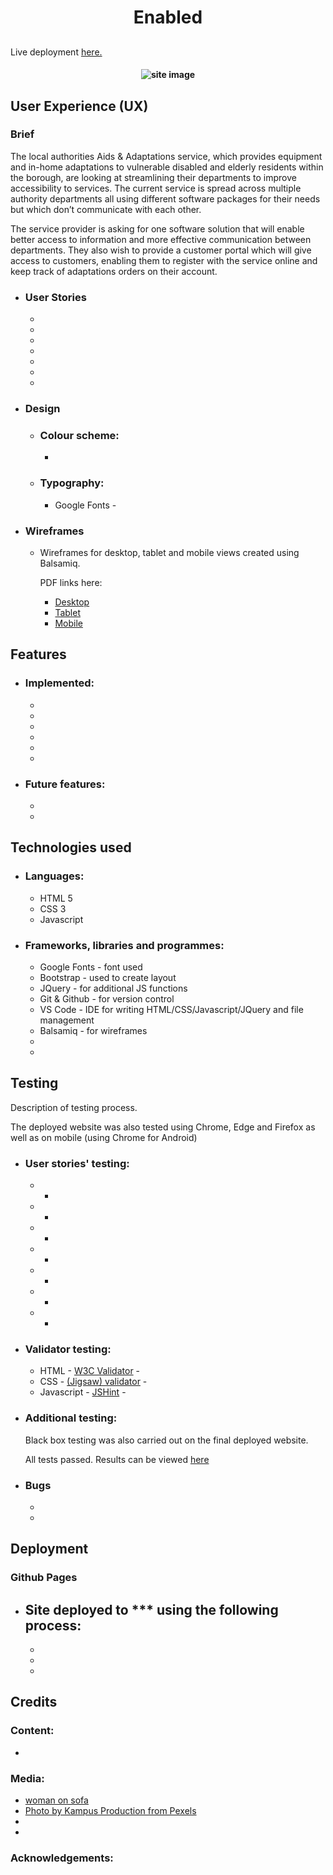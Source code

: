 <h1 align="center">Enabled</h1>
<h2 align="center"></h2>

Live deployment [here.]()

<h4 align="center"><img src="" alt="site image"></h4>

## User Experience (UX) 

### Brief

The local authorities Aids & Adaptations service, which provides equipment and in-home adaptations to vulnerable disabled and elderly residents within the borough, are looking at streamlining their departments to improve accessibility to services. The current service is spread across multiple authority departments all using different software packages for their needs but which don’t communicate with each other. 

The service provider is asking for one software solution that will enable better access to information and more effective communication between departments. They also wish to provide a customer portal which will give access to customers, enabling them to register with the service online and keep track of adaptations orders on their account. 
- ### User Stories
    - 
    - 
    - 
    - 
    - 
    - 
    - 

- ### Design
    - ### Colour scheme:
        - 
    - ### Typography:
        - Google Fonts - []()

- ### Wireframes

    - Wireframes for desktop, tablet and mobile views created using Balsamiq.

        PDF links here:
        - [Desktop]()
        - [Tablet]()
        - [Mobile]()

## Features

- ### Implemented:
    - 
    - 
    - 
    - 
    - 
    - 

- ### Future features:
    - 
    - 

## Technologies used

- ### Languages:
    - HTML 5
    - CSS 3
    - Javascript

- ### Frameworks, libraries and programmes:
    - Google Fonts - font used []()
    - Bootstrap - used to create layout
    - JQuery - for additional JS functions
    - Git & Github - for version control
    - VS Code - IDE for writing HTML/CSS/Javascript/JQuery and file management
    - Balsamiq - for wireframes
    - 
    - 
    
## Testing

Description of testing process.

The deployed website was also tested using Chrome, Edge and Firefox as well as on mobile (using Chrome for Android)

- ### User stories' testing:
    - 
        - 
    - 
        - 
    - 
        - 
    - 
        - 
    - 
        - 
    - 
        - 
    - 
        - 

- ### Validator testing:
    - HTML - [W3C Validator]() - 
    - CSS - [(Jigsaw) validator]() - 
    - Javascript - [JSHint]() - 
- ### Additional testing:
    Black box testing was also carried out on the final deployed website.
    
    All tests passed. Results can be viewed [here]()

- ### Bugs
    - 
    - 

## Deployment
### Github Pages
- Site deployed to *** using the following process:
    - 
    - 
    - 
    - 


## Credits

### Content:
-  
 
### Media:
- [woman on sofa](https://www.pexels.com/photo/woman-sitting-on-the-couch-near-green-plants-4057867/)
- [Photo by Kampus Production from Pexels](https://www.pexels.com/photo/woman-assisting-elderly-man-7551667/) 
- 
- 


### Acknowledgements:


